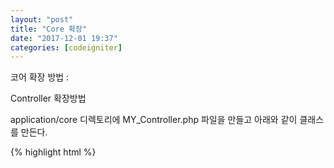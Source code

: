 ```yaml
---
layout: "post"
title: "Core 확장"
date: "2017-12-01 19:37"
categories: [codeigniter]
---
```


코어 확장 방법 :

Controller 확장방법

application/core 디렉토리에 MY_Controller.php 파일을 만들고 아래와 같이 클래스를 만든다. 

{% highlight html %}
<?php if ( ! defined('BASEPATH')) exit('No direct script access allowed');
class MY_Controller extends CI_Controller {
    function __construct() {
        parent::__construct();      
    }    
}
{% endhighlight %}

Model 확장방법

application/core 디렉토리에 MY_Model.php 파일을 만들고 아래와 같이 클래스를 만든다.

{% highlight html %}
<?php if ( ! defined('BASEPATH')) exit('No direct script access allowed');
class MY_Model extends CI_Model {
    function __construct() {
        parent::__construct();      
    }    
}
{% endhighlight %}
